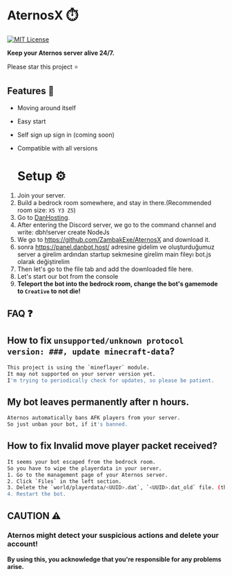 
# AternosX ⏱️

[![MIT License](https://img.shields.io/badge/License-MIT-green.svg)](https://choosealicense.com/licenses/mit/)

**Keep your Aternos server alive 24/7.**

Please star this project ⭐




## Features 📙

- Moving around itself
- Easy start
- Self sign up sign in (coming soon)
- Compatible with all versions

  # Setup ⚙
1. Join your server.
2. Build a bedrock room somewhere, and stay in there.(Recommended room size: `X5 Y3 Z5`)
3. Go to [DanHosting](https://discord.gg/dbh).
4. After entering the Discord server, we go to the command channel and write: dbh!server create NodeJs
5. We go to https://github.com/ZambakExe/AternosX and download it.
6. sonra https://panel.danbot.host/ adresine gidelim ve oluşturduğumuz server a girelim ardından startup sekmesine girelim main fileyı bot.js olarak değiştirelim
7. Then let's go to the file tab and add the downloaded file here.
8. Let's start our bot from the console
9. **Teleport the bot into the bedrock room, change the bot's gamemode to `Creative` to not die!**
## FAQ ❓

## How to fix `unsupported/unknown protocol version: ###, update minecraft-data`?

```bash
This project is using the `mineflayer` module.  
It may not supported on your server version yet.
I'm trying to periodically check for updates, so please be patient.
```
## My bot leaves permanently after n hours.


```bash
Aternos automatically bans AFK players from your server.
So just unban your bot, if it's banned.
```
## How to fix Invalid move player packet received?

```bash
It seems your bot escaped from the bedrock room.    
So you have to wipe the playerdata in your server.  
1. Go to the management page of your Aternos server.
2. Click `Files` in the left section.
3. Delete the `world/playerdata/<UUID>.dat`, `<UUID>.dat_old` file. (the UUID is your bot's UUID)
4. Restart the bot.
```



  
## CAUTION ⚠

### Aternos might detect your suspicious actions and delete your account!  
**By using this, you acknowledge that you're responsible for any problems arise.**  